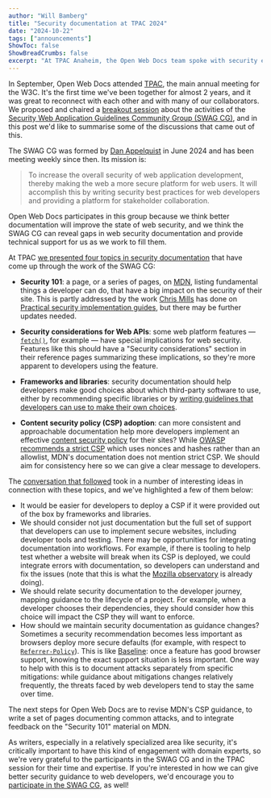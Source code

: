 ```yaml
---
author: "Will Bamberg"
title: "Security documentation at TPAC 2024"
date: "2024-10-22"
tags: ["announcements"]
ShowToc: false
ShowBreadCrumbs: false
excerpt: "At TPAC Anaheim, the Open Web Docs team spoke with security experts about security documentation needs."
---
```


In September, Open Web Docs attended [TPAC](https://www.w3.org/2024/09/TPAC/), the main annual meeting for the W3C. It's the first time we've been together for almost 2 years, and it was great to reconnect with each other and with many of our collaborators. We proposed and chaired a [breakout session](https://github.com/w3c/tpac2024-breakouts/issues/96) about the activities of the [Security Web Application Guidelines Community Group (SWAG CG)](https://www.w3.org/community/swag/), and in this post we'd like to summarise some of the discussions that came out of this.

The SWAG CG was formed by [Dan Appelquist](https://mastodon.social/@torgo) in June 2024 and has been meeting weekly since then. Its mission is:

> To increase the overall security of web application development, thereby making the web a more secure platform for web users. It will accomplish this by writing security best practices for web developers and providing a platform for stakeholder collaboration.

Open Web Docs participates in this group because we think better documentation will improve the state of web security, and we think the SWAG CG can reveal gaps in web security documentation and provide technical support for us as we work to fill them.

At TPAC [we presented four topics in security documentation](https://wbamberg.github.io/web-security-w3c-breakouts-september-2024/Templates/Overview.html) that have come up through the work of the SWAG CG:

- **Security 101**: a page, or a series of pages, on [MDN](https://developer.mozilla.org), listing fundamental things a developer can do, that have a big impact on the security of their site. This is partly addressed by the work [Chris Mills](https://github.com/chrisdavidmills/) has done on [Practical security implementation guides](https://developer.mozilla.org/en-US/docs/Web/Security/Practical_implementation_guides), but there may be further updates needed.

- **Security considerations for Web APIs**: some web platform features — [`fetch()`](https://developer.mozilla.org/en-US/docs/Web/API/Window/fetch), for example — have special implications for web security. Features like this should have a "Security considerations" section in their reference pages summarizing these implications, so they're more apparent to developers using the feature.

- **Frameworks and libraries**: security documentation should help developers make good choices about which third-party software to use, either by recommending specific libraries or by [writing guidelines that developers can use to make their own choices](https://github.com/w3c-cg/swag/issues/1).

- **Content security policy (CSP) adoption**: can more consistent and approachable documentation help more developers implement an effective [content security policy](https://developer.mozilla.org/en-US/docs/Web/HTTP/CSP) for their sites? While [OWASP recommends a strict CSP](https://cheatsheetseries.owasp.org/cheatsheets/Content_Security_Policy_Cheat_Sheet.html#csp-types-granularallowlist-based-or-strict) which uses nonces and hashes rather than an allowlist, MDN's documentation does not mention strict CSP. We should aim for consistency here so we can give a clear message to developers.

The [conversation that followed](https://www.w3.org/2024/09/25-mdn-security-minutes.html) took in a number of interesting ideas in connection with these topics, and we've highlighted a few of them below:

- It would be easier for developers to deploy a CSP if it were provided out of the box by frameworks and libraries.
- We should consider not just documentation but the full set of support that developers can use to implement secure websites, including developer tools and testing. There may be opportunities for integrating documentation into workflows. For example, if there is tooling to help test whether a website will break when its CSP is deployed, we could integrate errors with documentation, so developers can understand and fix the issues (note that this is what the [Mozilla observatory](https://developer.mozilla.org/en-US/observatory) is already doing).
- We should relate security documentation to the developer journey, mapping guidance to the lifecycle of a project. For example, when a developer chooses their dependencies, they should consider how this choice will impact the CSP they will want to enforce.
- How should we maintain security documentation as guidance changes? Sometimes a security recommendation becomes less important as browsers deploy more secure defaults (for example, with respect to [`Referrer-Policy`](https://developer.mozilla.org/en-US/docs/Web/HTTP/Headers/Referrer-Policy)). This is like [Baseline](https://web.dev/baseline/): once a feature has good browser support, knowing the exact support situation is less important. One way to help with this is to document attacks separately from specific mitigations: while guidance about mitigations changes relatively frequently, the threats faced by web developers tend to stay the same over time.

The next steps for Open Web Docs are to revise MDN's CSP guidance, to write a set of pages documenting common attacks, and to integrate feedback on the "Security 101" material on MDN.

As writers, especially in a relatively specialized area like security, it's critically important to have this kind of engagement with domain experts, so we're very grateful to the participants in the SWAG CG and in the TPAC session for their time and expertise. If you're interested in how we can give better security guidance to web developers, we'd encourage you to [participate in the SWAG CG](https://www.w3.org/community/swag/), as well!

